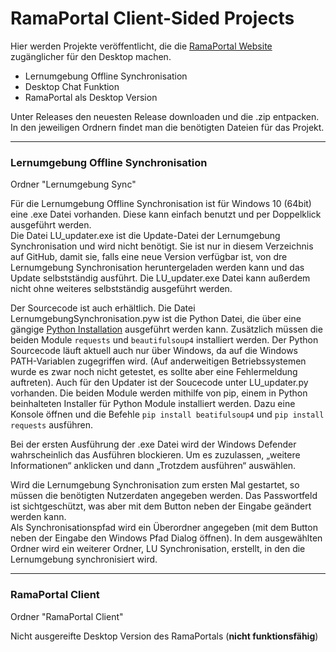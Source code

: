 # RamaPortal Client-Sided Projects

Hier werden Projekte veröffentlicht, die die [RamaPortal Website](https://portal.rama-mainz.de "Zum RamaPortal") 
zugänglicher für den Desktop machen.

* Lernumgebung Offline Synchronisation
* Desktop Chat Funktion
* RamaPortal als Desktop Version

Unter Releases den neuesten Release downloaden und die .zip entpacken. In den jeweiligen Ordnern findet man die 
benötigten Dateien für das Projekt.

__ __

### Lernumgebung Offline Synchronisation

Ordner "Lernumgebung Sync"

Für die Lernumgebung Offline Synchronisation ist für Windows 10 (64bit) eine .exe Datei vorhanden. Diese kann einfach 
benutzt und per Doppelklick ausgeführt werden.  
Die Datei LU_updater.exe ist die Update-Datei der Lernumgebung Synchronisation und wird nicht benötigt. Sie ist nur in 
diesem Verzeichnis auf GitHub, damit sie, falls eine neue Version verfügbar ist, von dre Lernumgebung Synchronisation 
heruntergeladen werden kann und das Update selbstständig ausführt. Die LU_updater.exe Datei kann außerdem nicht ohne 
weiteres selbstständig ausgeführt werden.

Der Sourcecode ist auch erhältlich. Die Datei LernumgebungSynchronisation.pyw ist die Python Datei, die über eine 
gängige [Python Installation](https://www.python.org/downloads/ "Zum Python Download") ausgeführt werden kann. 
Zusätzlich müssen die beiden Module `requests` und `beautifulsoup4` installiert werden. Der Python Sourcecode läuft 
aktuell auch nur über Windows, da auf die Windows PATH-Variablen zugegriffen wird. (Auf anderweitigen Betriebssystemen 
wurde es zwar noch nicht getestet, es sollte aber eine Fehlermeldung auftreten). Auch für den Updater ist der Soucecode 
unter LU_updater.py vorhanden.
Die beiden Module werden mithilfe von pip, einem in Python beinhalteten Installer für Python Module installiert werden. 
Dazu eine Konsole öffnen und die Befehle `pip install beatifulsoup4` und `pip install requests` ausführen.

Bei der ersten Ausführung der .exe Datei wird der Windows Defender wahrscheinlich das Ausführen blockieren. Um es 
zuzulassen, „weitere Informationen“ anklicken und dann „Trotzdem ausführen“ auswählen.

Wird die Lernumgebung Synchronisation zum ersten Mal gestartet, so müssen die benötigten Nutzerdaten angegeben werden. 
Das Passwortfeld ist sichtgeschützt, was aber mit dem Button neben der Eingabe geändert werden kann.  
Als Synchronisationspfad wird ein Überordner angegeben (mit dem Button neben der Eingabe den Windows Pfad Dialog 
öffnen). In dem ausgewählten Ordner wird ein weiterer Ordner, LU Synchronisation, erstellt, in den die Lernumgebung 
synchronisiert wird.

__ __

### RamaPortal Client

Ordner "RamaPortal Client"

Nicht ausgereifte Desktop Version des RamaPortals (**nicht funktionsfähig**)
